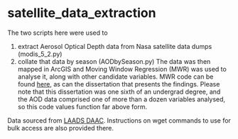 # satellite_data_extraction
The two scripts here were used to  
1) extract Aerosol Optical Depth data from Nasa satellite data dumps  (modis_5_2.py)
2) collate that data by season (AODbySeason.py)
The data was then mapped in ArcGIS and Moving Window Regression (MWR) was used to analyse it, along with other candidate variables. MWR code can be found [here](https://github.com/PKFlemming/MovingWindowRegression), as can the dissertation that presents the findings. Please note that this dissertation was one sixth of an undergrad degree, and the AOD data comprised one of more than a dozen variables analysed, so this code values function far above form.

Data sourced from [LAADS DAAC](https://ladsweb.modaps.eosdis.nasa.gov/archive/allData/61/MOD04_L2/). Instructions on wget commands to use for bulk access are also provided there.
